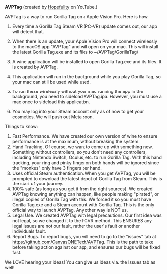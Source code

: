 **AVPTag** (created by [Hopefullty](youtube.com/@hopefullty) on YouTube.)

AVPTag is a way to run Gorilla Tag on a Apple Vision Pro. Here is how.

1.  Every time a Gorilla Tag Steam VR (PC-VR) update comes out, our app will detect that.
    
2.  When there is an update, your Apple Vision Pro will connect wirelessly to the macOS app "AVPTag" and will open on your mac. This will install the latest Gorilla Tag.exe and its files to ~/AVPTag/GorillaTag/
    
3.  A wine application will be installed to open Gorilla Tag.exe and its files. It is created by AVPTag.
    
4.  This application will run in the background while you play Gorilla Tag, so your mac can still be used while used.
    
5.  To run these wirelessly without your mac running the app in the background, you need to sideload AVPTag.ipa. However, you must use a mac once to sideload this application.
    
6.  You may log into your Steam account only as of now to get your cosmetics. We will push out Meta soon.

Things to know:

 1. Fast Performance. 
We have created our own version of wine to ensure performance is at the maximum, without breaking the system.
 2. Hand Tracking. 
Of course, we want to come up with something new. Something without controllers, so you don't need any controllers, including Nintendo Switch, Oculus, etc. to run Gorilla Tag. With this hand tracking, your ring and pinky finger on both hands will be ignored since the "monkes" only have 3 fingers per hand.
 3. Uses official Steam authentication. 
When you get AVPTag, you will be prompted to download the latest depot of Gorilla Tag from Steam. This is the start of your journey.
 4. 100% safe (as long as you get it from the right sources). 
We created AVPTag knowing anything can happen, like people making "pirated", or illegal copies of Gorilla Tag with this. We forced it so you must have Gorilla Tag.exe and a Steam account with Gorilla Tag. This is the only official way to launch AVPTag. Any other way is NOT us.
 5. Legal Use. 
We created AVPTag with legal precautions. Our first idea was not legal, so we changed it to the PCVR method. This ENSURES any legal issues are not our fault, rather the user's fault or another individuals fault.
 6. Report Bugs. 
To report bugs, you will need to go to the "issues" tab at https://github.com/CanvasONETech/AVPTag. This is the path to take before taking action against our app, and ensures our bugs will be fixed fast.


We LOVE hearing your ideas! You can give us ideas via. the Issues tab as well!
